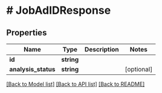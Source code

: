 # # JobAdIDResponse

## Properties

Name | Type | Description | Notes
------------ | ------------- | ------------- | -------------
**id** | **string** |  |
**analysis_status** | **string** |  | [optional]

[[Back to Model list]](../../README.md#models) [[Back to API list]](../../README.md#endpoints) [[Back to README]](../../README.md)
